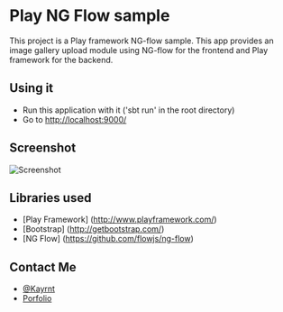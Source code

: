 Play NG Flow sample
==============================

This project is a Play framework NG-flow sample.
This app provides an image gallery upload module using NG-flow
for the frontend and Play framework for the backend.

Using it
--------

* Run this application with it ('sbt run' in the root directory)
* Go to [http://localhost:9000/](http://localhost:9000/)

Screenshot
--------
![Screenshot](https://raw.githubusercontent.com/Kayrnt/NGFlowPlaySample/master/screenshot.jpg)

Libraries used
--------
* [Play Framework] (http://www.playframework.com/)
* [Bootstrap] (http://getbootstrap.com/)
* [NG Flow] (https://github.com/flowjs/ng-flow)

Contact Me
--------

* [@Kayrnt](https://twitter.com/Kayrnt)
* [Porfolio](http://www.kayrnt.fr)
